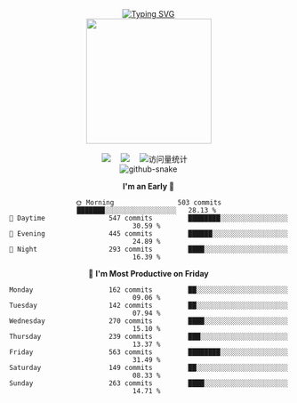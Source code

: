 <div align="center">

 <!-- dynamic typing effect 动态打字效果 -->
  <div>
    <a href="https://git.io/typing-svg"><img src="https://readme-typing-svg.demolab.com?font=Fira+Code&pause=1000&random=false&width=435&separator=%3C&lines=System.out.println(%22Hello+World%22);%3C%E6%AC%A2%E8%BF%8E%E8%AE%BF%E9%97%AE+sudojia+%E7%9A%84+GitHub+%E4%B8%BB%E9%A1%B5" alt="Typing SVG" /></a>
  </div>

   <!-- knock code pictures 敲代码的图片 -->
  <picture>
    <source media="(prefers-color-scheme: dark)" srcset="https://cdn.jsdelivr.net/gh/sun0225SUN/sun0225SUN/assets/images/coding.gif" />
    <source media="(prefers-color-scheme: light)" srcset="https://cdn.jsdelivr.net/gh/sun0225SUN/sun0225SUN/assets/images/developer.svg" height="225px" />
    <img src="https://cdn.jsdelivr.net/gh/sun0225SUN/sun0225SUN/assets/images/coding.gif" />
  </picture>
  <div>&nbsp;</div>
  <!-- profile logo 个人资料徽标 -->
  <div>
    <a href="https://blog.imzjw.cn"><img src="https://img.shields.io/badge/Website-博客-8c36db" /></a>&emsp;
    <a href="https://space.bilibili.com/384967695/"><img src="https://img.shields.io/badge/Bilibili-B站-ff69b4" /></a>&emsp;
    <!-- visitor -->
    <img src="https://komarev.com/ghpvc/?username=sudojia&label=Views&color=orange&style=flat" alt="访问量统计" />&emsp;
  </div>
   <!-- Snake Code Contribution Map 贪吃蛇代码贡献图 -->
  <picture>
    <source media="(prefers-color-scheme: dark)" srcset="https://cdn.jsdelivr.net/gh/sun0225SUN/sun0225SUN/profile-snake-contrib/github-contribution-grid-snake-dark.svg" />
    <source media="(prefers-color-scheme: light)" srcset="https://cdn.jsdelivr.net/gh/sun0225SUN/sun0225SUN/profile-snake-contrib/github-contribution-grid-snake.svg" />
    <img alt="github-snake" src="https://cdn.jsdelivr.net/gh/sun0225SUN/sun0225SUN/profile-snake-contrib/github-contribution-grid-snake-dark.svg" />
  </picture>

  <!--START_SECTION:waka-->
   **I'm an Early 🐤** 
   
   ```text
   🌞 Morning                503 commits         ███████░░░░░░░░░░░░░░░░░░   28.13 % 
   🌆 Daytime                547 commits         ████████░░░░░░░░░░░░░░░░░   30.59 % 
   🌃 Evening                445 commits         ██████░░░░░░░░░░░░░░░░░░░   24.89 % 
   🌙 Night                  293 commits         ████░░░░░░░░░░░░░░░░░░░░░   16.39 % 
   ```
   📅 **I'm Most Productive on Friday** 
   
   ```text
   Monday                   162 commits         ██░░░░░░░░░░░░░░░░░░░░░░░   09.06 % 
   Tuesday                  142 commits         ██░░░░░░░░░░░░░░░░░░░░░░░   07.94 % 
   Wednesday                270 commits         ████░░░░░░░░░░░░░░░░░░░░░   15.10 % 
   Thursday                 239 commits         ███░░░░░░░░░░░░░░░░░░░░░░   13.37 % 
   Friday                   563 commits         ████████░░░░░░░░░░░░░░░░░   31.49 % 
   Saturday                 149 commits         ██░░░░░░░░░░░░░░░░░░░░░░░   08.33 % 
   Sunday                   263 commits         ████░░░░░░░░░░░░░░░░░░░░░   14.71 % 
   ```

</div>
